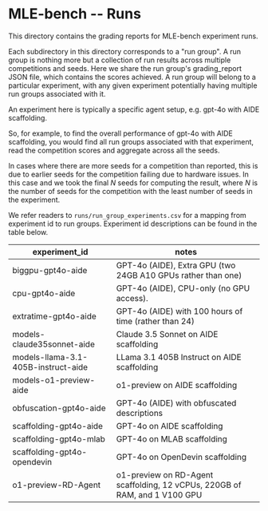 # MLE-bench -- Runs

This directory contains the grading reports for MLE-bench experiment runs.

Each subdirectory in this directory corresponds to a "run group". A run group is
nothing more but a collection of run results across multiple competitions and
seeds. Here we share the run group's grading_report JSON file, which contains
the scores achieved. A run group will belong to a particular experiment, with
any given experiment potentially having multiple run groups associated with it.

An experiment here is typically a specific agent setup, e.g. gpt-4o with AIDE
scaffolding.

So, for example, to find the overall performance of gpt-4o with AIDE
scaffolding, you would find all run groups associated with that experiment, read
the competition scores and aggregate across all the seeds.

In cases where there are more seeds for a competition than reported, this is due
to earlier seeds for the competition failing due to hardware issues. In this
case and we took the final _N_ seeds for computing the result, where _N_ is the
number of seeds for the competition with the least number of seeds in the
experiment.

We refer readers to `runs/run_group_experiments.csv` for a mapping from
experiment id to run groups. Experiment id descriptions can be found in the
table below.

| **experiment_id**                   | **notes**                                                                  |
| ----------------------------------- | ---------------------------------------------------------------------------|
| biggpu-gpt4o-aide                   | GPT-4o (AIDE), Extra GPU (two 24GB A10 GPUs rather than one)               |
| cpu-gpt4o-aide                      | GPT-4o (AIDE), CPU-only (no GPU access).                                   |
| extratime-gpt4o-aide                | GPT-4o (AIDE) with 100 hours of time (rather than 24)                      |
| models-claude35sonnet-aide          | Claude 3.5 Sonnet on AIDE scaffolding                                      |
| models-llama-3.1-405B-instruct-aide | LLama 3.1 405B Instruct on AIDE scaffolding                                |
| models-o1-preview-aide              | o1-preview on AIDE scaffolding                                             |
| obfuscation-gpt4o-aide              | GPT-4o (AIDE) with obfuscated descriptions                                 |
| scaffolding-gpt4o-aide              | GPT-4o on AIDE scaffolding                                                 |
| scaffolding-gpt4o-mlab              | GPT-4o on MLAB scaffolding                                                 |
| scaffolding-gpt4o-opendevin         | GPT-4o on OpenDevin scaffolding                                            |
| o1-preview-RD-Agent                 | o1-preview on RD-Agent scaffolding, 12 vCPUs, 220GB of RAM, and 1 V100 GPU |
